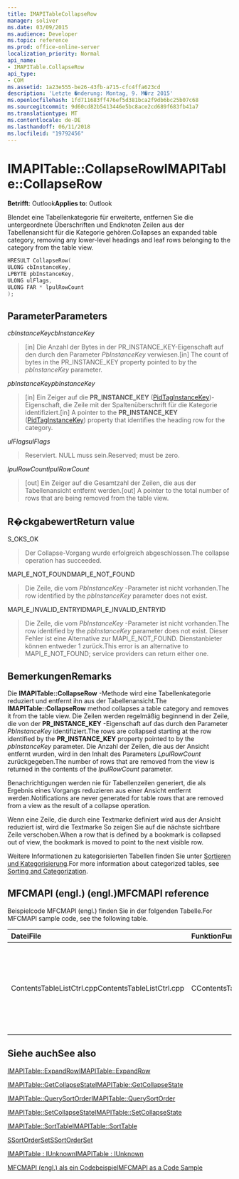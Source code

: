 ```yaml
---
title: IMAPITableCollapseRow
manager: soliver
ms.date: 03/09/2015
ms.audience: Developer
ms.topic: reference
ms.prod: office-online-server
localization_priority: Normal
api_name:
- IMAPITable.CollapseRow
api_type:
- COM
ms.assetid: 1a23e555-be26-43fb-a715-cfc4ffa623cd
description: 'Letzte �nderung: Montag, 9. M�rz 2015'
ms.openlocfilehash: 1fd711683ff476ef5d381bca2f9db6bc25b07c68
ms.sourcegitcommit: 9d60cd82b5413446e5bc8ace2cd689f683fb41a7
ms.translationtype: MT
ms.contentlocale: de-DE
ms.lasthandoff: 06/11/2018
ms.locfileid: "19792456"
---
```

# <a name="imapitablecollapserow"></a><span data-ttu-id="09c8e-103">IMAPITable::CollapseRow</span><span class="sxs-lookup"><span data-stu-id="09c8e-103">IMAPITable::CollapseRow</span></span>

  
  
<span data-ttu-id="09c8e-104">**Betrifft**: Outlook</span><span class="sxs-lookup"><span data-stu-id="09c8e-104">**Applies to**: Outlook</span></span> 
  
<span data-ttu-id="09c8e-105">Blendet eine Tabellenkategorie für erweiterte, entfernen Sie die untergeordnete Überschriften und Endknoten Zeilen aus der Tabellenansicht für die Kategorie gehören.</span><span class="sxs-lookup"><span data-stu-id="09c8e-105">Collapses an expanded table category, removing any lower-level headings and leaf rows belonging to the category from the table view.</span></span>
  
```cpp
HRESULT CollapseRow(
ULONG cbInstanceKey,
LPBYTE pbInstanceKey,
ULONG ulFlags,
ULONG FAR * lpulRowCount
);
```

## <a name="parameters"></a><span data-ttu-id="09c8e-106">Parameter</span><span class="sxs-lookup"><span data-stu-id="09c8e-106">Parameters</span></span>

 <span data-ttu-id="09c8e-107">_cbInstanceKey_</span><span class="sxs-lookup"><span data-stu-id="09c8e-107">_cbInstanceKey_</span></span>
  
> <span data-ttu-id="09c8e-108">[in] Die Anzahl der Bytes in der PR_INSTANCE_KEY-Eigenschaft auf den durch den Parameter _PbInstanceKey_ verwiesen.</span><span class="sxs-lookup"><span data-stu-id="09c8e-108">[in] The count of bytes in the PR_INSTANCE_KEY property pointed to by the  _pbInstanceKey_ parameter.</span></span> 
    
 <span data-ttu-id="09c8e-109">_pbInstanceKey_</span><span class="sxs-lookup"><span data-stu-id="09c8e-109">_pbInstanceKey_</span></span>
  
> <span data-ttu-id="09c8e-110">[in] Ein Zeiger auf die **PR_INSTANCE_KEY** ([PidTagInstanceKey](pidtaginstancekey-canonical-property.md))-Eigenschaft, die Zeile mit der Spaltenüberschrift für die Kategorie identifiziert.</span><span class="sxs-lookup"><span data-stu-id="09c8e-110">[in] A pointer to the **PR_INSTANCE_KEY** ([PidTagInstanceKey](pidtaginstancekey-canonical-property.md)) property that identifies the heading row for the category.</span></span> 
    
 <span data-ttu-id="09c8e-111">_ulFlags_</span><span class="sxs-lookup"><span data-stu-id="09c8e-111">_ulFlags_</span></span>
  
> <span data-ttu-id="09c8e-112">Reserviert. NULL muss sein.</span><span class="sxs-lookup"><span data-stu-id="09c8e-112">Reserved; must be zero.</span></span>
    
 <span data-ttu-id="09c8e-113">_lpulRowCount_</span><span class="sxs-lookup"><span data-stu-id="09c8e-113">_lpulRowCount_</span></span>
  
> <span data-ttu-id="09c8e-114">[out] Ein Zeiger auf die Gesamtzahl der Zeilen, die aus der Tabellenansicht entfernt werden.</span><span class="sxs-lookup"><span data-stu-id="09c8e-114">[out] A pointer to the total number of rows that are being removed from the table view.</span></span>
    
## <a name="return-value"></a><span data-ttu-id="09c8e-115">R�ckgabewert</span><span class="sxs-lookup"><span data-stu-id="09c8e-115">Return value</span></span>

<span data-ttu-id="09c8e-116">S_OK</span><span class="sxs-lookup"><span data-stu-id="09c8e-116">S_OK</span></span> 
  
> <span data-ttu-id="09c8e-117">Der Collapse-Vorgang wurde erfolgreich abgeschlossen.</span><span class="sxs-lookup"><span data-stu-id="09c8e-117">The collapse operation has succeeded.</span></span>
    
<span data-ttu-id="09c8e-118">MAPI_E_NOT_FOUND</span><span class="sxs-lookup"><span data-stu-id="09c8e-118">MAPI_E_NOT_FOUND</span></span> 
  
> <span data-ttu-id="09c8e-119">Die Zeile, die vom _PbInstanceKey_ -Parameter ist nicht vorhanden.</span><span class="sxs-lookup"><span data-stu-id="09c8e-119">The row identified by the  _pbInstanceKey_ parameter does not exist.</span></span> 
    
<span data-ttu-id="09c8e-120">MAPI_E_INVALID_ENTRYID</span><span class="sxs-lookup"><span data-stu-id="09c8e-120">MAPI_E_INVALID_ENTRYID</span></span> 
  
> <span data-ttu-id="09c8e-121">Die Zeile, die vom _PbInstanceKey_ -Parameter ist nicht vorhanden.</span><span class="sxs-lookup"><span data-stu-id="09c8e-121">The row identified by the  _pbInstanceKey_ parameter does not exist.</span></span> <span data-ttu-id="09c8e-122">Dieser Fehler ist eine Alternative zur MAPI_E_NOT_FOUND. Dienstanbieter können entweder 1 zurück.</span><span class="sxs-lookup"><span data-stu-id="09c8e-122">This error is an alternative to MAPI_E_NOT_FOUND; service providers can return either one.</span></span> 
    
## <a name="remarks"></a><span data-ttu-id="09c8e-123">Bemerkungen</span><span class="sxs-lookup"><span data-stu-id="09c8e-123">Remarks</span></span>

<span data-ttu-id="09c8e-124">Die **IMAPITable::CollapseRow** -Methode wird eine Tabellenkategorie reduziert und entfernt ihn aus der Tabellenansicht.</span><span class="sxs-lookup"><span data-stu-id="09c8e-124">The **IMAPITable::CollapseRow** method collapses a table category and removes it from the table view.</span></span> <span data-ttu-id="09c8e-125">Die Zeilen werden regelmäßig beginnend in der Zeile, die von der **PR_INSTANCE_KEY** -Eigenschaft auf das durch den Parameter _PbInstanceKey_ identifiziert.</span><span class="sxs-lookup"><span data-stu-id="09c8e-125">The rows are collapsed starting at the row identified by the **PR_INSTANCE_KEY** property pointed to by the  _pbInstanceKey_ parameter.</span></span> <span data-ttu-id="09c8e-126">Die Anzahl der Zeilen, die aus der Ansicht entfernt wurden, wird in den Inhalt des Parameters _LpulRowCount_ zurückgegeben.</span><span class="sxs-lookup"><span data-stu-id="09c8e-126">The number of rows that are removed from the view is returned in the contents of the  _lpulRowCount_ parameter.</span></span> 
  
<span data-ttu-id="09c8e-127">Benachrichtigungen werden nie für Tabellenzeilen generiert, die als Ergebnis eines Vorgangs reduzieren aus einer Ansicht entfernt werden.</span><span class="sxs-lookup"><span data-stu-id="09c8e-127">Notifications are never generated for table rows that are removed from a view as the result of a collapse operation.</span></span> 
  
<span data-ttu-id="09c8e-128">Wenn eine Zeile, die durch eine Textmarke definiert wird aus der Ansicht reduziert ist, wird die Textmarke So zeigen Sie auf die nächste sichtbare Zeile verschoben.</span><span class="sxs-lookup"><span data-stu-id="09c8e-128">When a row that is defined by a bookmark is collapsed out of view, the bookmark is moved to point to the next visible row.</span></span> 
  
<span data-ttu-id="09c8e-129">Weitere Informationen zu kategorisierten Tabellen finden Sie unter [Sortieren und Kategorisierung](sorting-and-categorization.md).</span><span class="sxs-lookup"><span data-stu-id="09c8e-129">For more information about categorized tables, see [Sorting and Categorization](sorting-and-categorization.md).</span></span>
  
## <a name="mfcmapi-reference"></a><span data-ttu-id="09c8e-130">MFCMAPI (engl.) (engl.)</span><span class="sxs-lookup"><span data-stu-id="09c8e-130">MFCMAPI reference</span></span>

<span data-ttu-id="09c8e-131">Beispielcode MFCMAPI (engl.) finden Sie in der folgenden Tabelle.</span><span class="sxs-lookup"><span data-stu-id="09c8e-131">For MFCMAPI sample code, see the following table.</span></span>
  
|<span data-ttu-id="09c8e-132">**Datei**</span><span class="sxs-lookup"><span data-stu-id="09c8e-132">**File**</span></span>|<span data-ttu-id="09c8e-133">**Funktion**</span><span class="sxs-lookup"><span data-stu-id="09c8e-133">**Function**</span></span>|<span data-ttu-id="09c8e-134">**Comment**</span><span class="sxs-lookup"><span data-stu-id="09c8e-134">**Comment**</span></span>|
|:-----|:-----|:-----|
|<span data-ttu-id="09c8e-135">ContentsTableListCtrl.cpp</span><span class="sxs-lookup"><span data-stu-id="09c8e-135">ContentsTableListCtrl.cpp</span></span>  <br/> |<span data-ttu-id="09c8e-136">CContentsTableListCtrl::DoExpandCollapse</span><span class="sxs-lookup"><span data-stu-id="09c8e-136">CContentsTableListCtrl::DoExpandCollapse</span></span>  <br/> |<span data-ttu-id="09c8e-137">MFCMAPI (engl.) verwendet die **IMAPITable::CollapseRow** -Methode, um eine Tabellenkategorie reduzieren.</span><span class="sxs-lookup"><span data-stu-id="09c8e-137">MFCMAPI uses the **IMAPITable::CollapseRow** method to collapse a table category.</span></span>  <br/> |
   
## <a name="see-also"></a><span data-ttu-id="09c8e-138">Siehe auch</span><span class="sxs-lookup"><span data-stu-id="09c8e-138">See also</span></span>



[<span data-ttu-id="09c8e-139">IMAPITable::ExpandRow</span><span class="sxs-lookup"><span data-stu-id="09c8e-139">IMAPITable::ExpandRow</span></span>](imapitable-expandrow.md)
  
[<span data-ttu-id="09c8e-140">IMAPITable::GetCollapseState</span><span class="sxs-lookup"><span data-stu-id="09c8e-140">IMAPITable::GetCollapseState</span></span>](imapitable-getcollapsestate.md)
  
[<span data-ttu-id="09c8e-141">IMAPITable::QuerySortOrder</span><span class="sxs-lookup"><span data-stu-id="09c8e-141">IMAPITable::QuerySortOrder</span></span>](imapitable-querysortorder.md)
  
[<span data-ttu-id="09c8e-142">IMAPITable::SetCollapseState</span><span class="sxs-lookup"><span data-stu-id="09c8e-142">IMAPITable::SetCollapseState</span></span>](imapitable-setcollapsestate.md)
  
[<span data-ttu-id="09c8e-143">IMAPITable::SortTable</span><span class="sxs-lookup"><span data-stu-id="09c8e-143">IMAPITable::SortTable</span></span>](imapitable-sorttable.md)
  
[<span data-ttu-id="09c8e-144">SSortOrderSet</span><span class="sxs-lookup"><span data-stu-id="09c8e-144">SSortOrderSet</span></span>](ssortorderset.md)
  
[<span data-ttu-id="09c8e-145">IMAPITable : IUnknown</span><span class="sxs-lookup"><span data-stu-id="09c8e-145">IMAPITable : IUnknown</span></span>](imapitableiunknown.md)


[<span data-ttu-id="09c8e-146">MFCMAPI (engl.) als ein Codebeispiel</span><span class="sxs-lookup"><span data-stu-id="09c8e-146">MFCMAPI as a Code Sample</span></span>](mfcmapi-as-a-code-sample.md)

